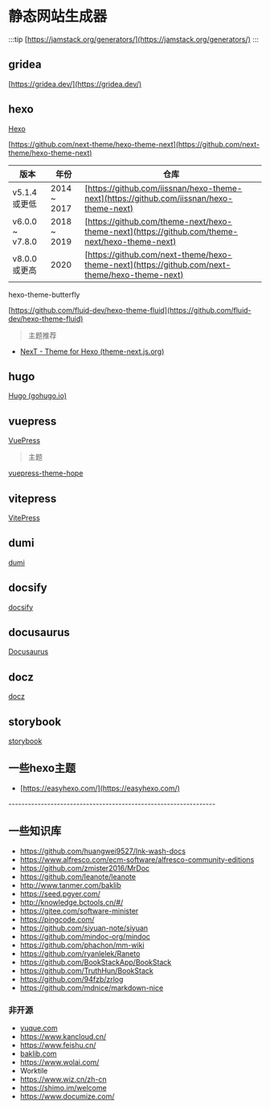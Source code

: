 # 静态网站生成器

:::tip
[https://jamstack.org/generators/](https://jamstack.org/generators/)
:::

## gridea

[https://gridea.dev/](https://gridea.dev/)

## hexo

[Hexo](https://hexo.io/zh-cn/index.html)

[https://github.com/next-theme/hexo-theme-next](https://github.com/next-theme/hexo-theme-next)

| 版本            | 年份        | 仓库                                                                                           |
| --------------- | ----------- | ---------------------------------------------------------------------------------------------- |
| v5.1.4 或更低   | 2014 ~ 2017 | [https://github.com/iissnan/hexo-theme-next](https://github.com/iissnan/hexo-theme-next)       |
| v6.0.0 ~ v7.8.0 | 2018 ~ 2019 | [https://github.com/theme-next/hexo-theme-next](https://github.com/theme-next/hexo-theme-next) |
| v8.0.0 或更高   | 2020        | [https://github.com/next-theme/hexo-theme-next](https://github.com/next-theme/hexo-theme-next) |

hexo-theme-butterfly

[https://github.com/fluid-dev/hexo-theme-fluid](https://github.com/fluid-dev/hexo-theme-fluid)

> 主题推荐

- [NexT - Theme for Hexo (theme-next.js.org)](https://theme-next.js.org/)

## hugo

[Hugo (gohugo.io)](https://gohugo.io/)

## vuepress

[VuePress](https://v2.vuepress.vuejs.org/zh/)  
> 主题  

[vuepress-theme-hope](https://vuepress-theme-hope.github.io/v2/)

## vitepress

[VitePress](https://vitepress.vuejs.org/)

## dumi

[dumi](https://d.umijs.org/zh-CN)

## docsify

[docsify](https://docsify.js.org/#/)

## docusaurus

[Docusaurus](https://www.docusaurus.io/)

## docz

[docz](https://github.com/doczjs/docz/)

## storybook

[storybook](https://github.com/storybookjs/storybook/)

## 一些hexo主题

- [https://easyhexo.com/](https://easyhexo.com/)

----------------------------------------------------------------<!-- markdownlint-capture -->

## 一些知识库

- <https://github.com/huangwei9527/Ink-wash-docs>
- <https://www.alfresco.com/ecm-software/alfresco-community-editions>
- <https://github.com/zmister2016/MrDoc>
- <https://github.com/leanote/leanote>
- <http://www.tanmer.com/baklib>
- <https://seed.pgyer.com/>
- <http://knowledge.bctools.cn/#/>
- <https://gitee.com/software-minister>
- <https://pingcode.com/>
- <https://github.com/siyuan-note/siyuan>
- <https://github.com/mindoc-org/mindoc>
- <https://github.com/phachon/mm-wiki>
- <https://github.com/ryanlelek/Raneto>
- <https://github.com/BookStackApp/BookStack>
- <https://github.com/TruthHun/BookStack>
- <https://github.com/94fzb/zrlog>
- <https://github.com/mdnice/markdown-nice>

### 非开源

- [yuque.com](https://www.yuque.com/)
- <https://www.kancloud.cn/>
- <https://www.feishu.cn/>
- [baklib.com](https://www.baklib.com/)
- <https://www.wolai.com/>
- Worktile
- <https://www.wiz.cn/zh-cn>
- <https://shimo.im/welcome>
- <https://www.documize.com/>
